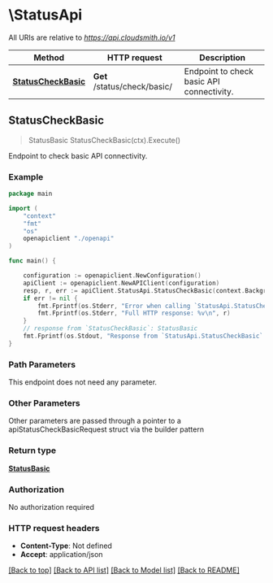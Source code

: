 # \StatusApi

All URIs are relative to *https://api.cloudsmith.io/v1*

Method | HTTP request | Description
------------- | ------------- | -------------
[**StatusCheckBasic**](StatusApi.md#StatusCheckBasic) | **Get** /status/check/basic/ | Endpoint to check basic API connectivity.



## StatusCheckBasic

> StatusBasic StatusCheckBasic(ctx).Execute()

Endpoint to check basic API connectivity.



### Example

```go
package main

import (
    "context"
    "fmt"
    "os"
    openapiclient "./openapi"
)

func main() {

    configuration := openapiclient.NewConfiguration()
    apiClient := openapiclient.NewAPIClient(configuration)
    resp, r, err := apiClient.StatusApi.StatusCheckBasic(context.Background()).Execute()
    if err != nil {
        fmt.Fprintf(os.Stderr, "Error when calling `StatusApi.StatusCheckBasic``: %v\n", err)
        fmt.Fprintf(os.Stderr, "Full HTTP response: %v\n", r)
    }
    // response from `StatusCheckBasic`: StatusBasic
    fmt.Fprintf(os.Stdout, "Response from `StatusApi.StatusCheckBasic`: %v\n", resp)
}
```

### Path Parameters

This endpoint does not need any parameter.

### Other Parameters

Other parameters are passed through a pointer to a apiStatusCheckBasicRequest struct via the builder pattern


### Return type

[**StatusBasic**](StatusBasic.md)

### Authorization

No authorization required

### HTTP request headers

- **Content-Type**: Not defined
- **Accept**: application/json

[[Back to top]](#) [[Back to API list]](../README.md#documentation-for-api-endpoints)
[[Back to Model list]](../README.md#documentation-for-models)
[[Back to README]](../README.md)

